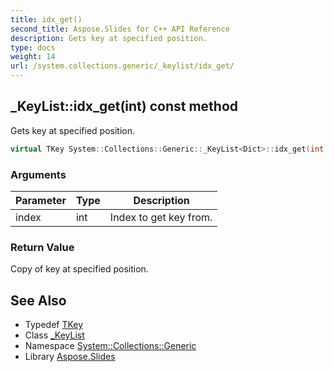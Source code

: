 ```yaml
---
title: idx_get()
second_title: Aspose.Slides for C++ API Reference
description: Gets key at specified position.
type: docs
weight: 14
url: /system.collections.generic/_keylist/idx_get/
---
```

## _KeyList::idx_get(int) const method


Gets key at specified position.

```cpp
virtual TKey System::Collections::Generic::_KeyList<Dict>::idx_get(int index) const override
```


### Arguments

| Parameter | Type | Description |
| --- | --- | --- |
| index | int | Index to get key from. |

### Return Value

Copy of key at specified position.

## See Also

* Typedef [TKey](../../_keycollection/tkey/)
* Class [_KeyList](../)
* Namespace [System::Collections::Generic](../../)
* Library [Aspose.Slides](../../../)